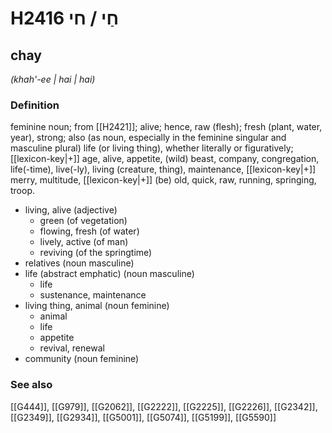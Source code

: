 # H2416 חַי / חי

## chay

_(khah'-ee | hai | hai)_

### Definition

feminine noun; from [[H2421]]; alive; hence, raw (flesh); fresh (plant, water, year), strong; also (as noun, especially in the feminine singular and masculine plural) life (or living thing), whether literally or figuratively; [[lexicon-key|+]] age, alive, appetite, (wild) beast, company, congregation, life(-time), live(-ly), living (creature, thing), maintenance, [[lexicon-key|+]] merry, multitude, [[lexicon-key|+]] (be) old, quick, raw, running, springing, troop.

- living, alive (adjective)
    - green (of vegetation)
    - flowing, fresh (of water)
    - lively, active (of man)
    - reviving (of the springtime)
- relatives (noun masculine)
- life (abstract emphatic) (noun masculine)
    - life
    - sustenance, maintenance
- living thing, animal (noun feminine)
    - animal
    - life
    - appetite
    - revival, renewal
- community (noun feminine)
### See also

[[G444]], [[G979]], [[G2062]], [[G2222]], [[G2225]], [[G2226]], [[G2342]], [[G2349]], [[G2934]], [[G5001]], [[G5074]], [[G5199]], [[G5590]]

